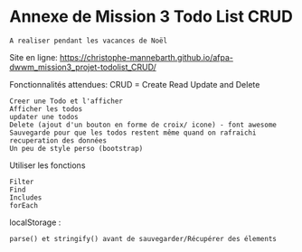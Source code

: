 # Annexe de Mission 3 Todo List CRUD
    A realiser pendant les vacances de Noël
    
Site en ligne: https://christophe-mannebarth.github.io/afpa-dwwm_mission3_projet-todolist_CRUD/

Fonctionnalités attendues:
CRUD = Create Read Update and Delete

    Creer une Todo et l'afficher
    Afficher les todos
    updater une todos
    Delete (ajout d'un bouton en forme de croix/ icone) - font awesome
    Sauvegarde pour que les todos restent même quand on rafraichi
    recuperation des données
    Un peu de style perso (bootstrap)

Utiliser les fonctions 

    Filter
    Find
    Includes
    forEach

localStorage : 

    parse() et stringify() avant de sauvegarder/Récupérer des élements
